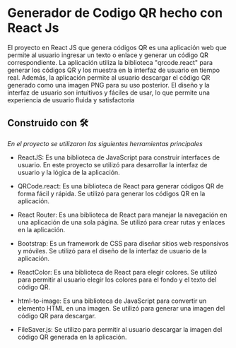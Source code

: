 # Generador de Codigo QR hecho con React Js

El proyecto en React JS que genera códigos QR es una aplicación web que permite al usuario ingresar un texto o enlace y generar un código QR correspondiente. La aplicación utiliza la biblioteca "qrcode.react" para generar los códigos QR y los muestra en la interfaz de usuario en tiempo real. Además, la aplicación permite al usuario descargar el código QR generado como una imagen PNG para su uso posterior. El diseño y la interfaz de usuario son intuitivos y fáciles de usar, lo que permite una experiencia de usuario fluida y satisfactoria

## Construido con 🛠️

_En el proyecto se utilizaron las siguientes herramientas principales_

* ReactJS: Es una biblioteca de JavaScript para construir interfaces de usuario. En este proyecto se utilizó para desarrollar la interfaz de usuario y la lógica de la aplicación.

* QRCode.react: Es una biblioteca de React para generar códigos QR de forma fácil y rápida. Se utilizó para generar los códigos QR en la aplicación.

* React Router: Es una biblioteca de React para manejar la navegación en una aplicación de una sola página. Se utilizó para crear rutas y enlaces en la aplicación.

* Bootstrap: Es un framework de CSS para diseñar sitios web responsivos y móviles. Se utilizó para el diseño de la interfaz de usuario de la aplicación.

* ReactColor: Es una biblioteca de React para elegir colores. Se utilizó para permitir al usuario elegir los colores para el fondo y el texto del código QR.

* html-to-image: Es una biblioteca de JavaScript para convertir un elemento HTML en una imagen. Se utilizó para generar una imagen del código QR para descargar.

* FileSaver.js: Se utilizo para permitir al usuario descargar la imagen del código QR generada en la aplicación.

